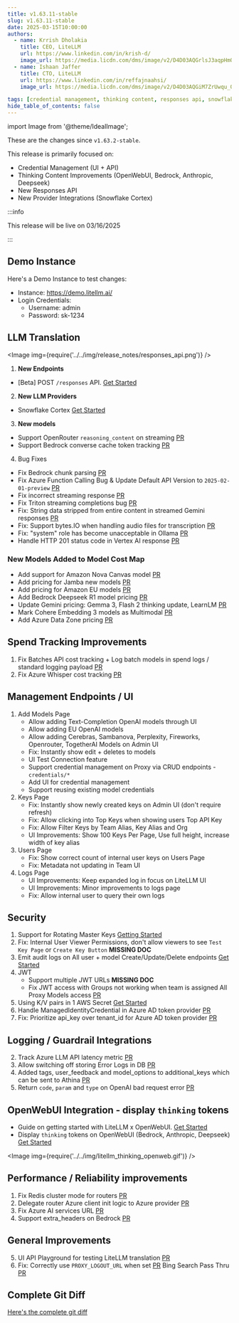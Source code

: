 ```yaml
---
title: v1.63.11-stable
slug: v1.63.11-stable
date: 2025-03-15T10:00:00
authors:
  - name: Krrish Dholakia
    title: CEO, LiteLLM
    url: https://www.linkedin.com/in/krish-d/
    image_url: https://media.licdn.com/dms/image/v2/D4D03AQGrlsJ3aqpHmQ/profile-displayphoto-shrink_400_400/B4DZSAzgP7HYAg-/0/1737327772964?e=1743638400&v=beta&t=39KOXMUFedvukiWWVPHf3qI45fuQD7lNglICwN31DrI
  - name: Ishaan Jaffer
    title: CTO, LiteLLM
    url: https://www.linkedin.com/in/reffajnaahsi/
    image_url: https://media.licdn.com/dms/image/v2/D4D03AQGiM7ZrUwqu_Q/profile-displayphoto-shrink_800_800/profile-displayphoto-shrink_800_800/0/1675971026692?e=1741824000&v=beta&t=eQnRdXPJo4eiINWTZARoYTfqh064pgZ-E21pQTSy8jc

tags: [credential management, thinking content, responses api, snowflake]
hide_table_of_contents: false
---
```


import Image from '@theme/IdealImage';

These are the changes since `v1.63.2-stable`.

This release is primarily focused on:
- Credential Management (UI + API)
- Thinking Content Improvements (OpenWebUI, Bedrock, Anthropic, Deepseek)
- New Responses API
- New Provider Integrations (Snowflake Cortex)

:::info

This release will be live on 03/16/2025

:::

<!-- <Image img={require('../../img/release_notes/v16311_release.jpg')} /> -->

## Demo Instance

Here's a Demo Instance to test changes:
- Instance: https://demo.litellm.ai/
- Login Credentials:
    - Username: admin
    - Password: sk-1234


## LLM Translation

<Image img={require('../../img/release_notes/responses_api.png')} />

1. **New Endpoints**
- [Beta] POST `/responses` API. [Get Started](https://docs.litellm.ai/docs/response_api)

2. **New LLM Providers**
- Snowflake Cortex [Get Started](https://docs.litellm.ai/docs/providers/snowflake)

3. **New models**

- Support OpenRouter `reasoning_content` on streaming [PR](https://github.com/BerriAI/litellm/pull/9094)
- Support Bedrock converse cache token tracking [PR](https://github.com/BerriAI/litellm/pull/9221)

4. Bug Fixes
- Fix Bedrock chunk parsing [PR](https://github.com/BerriAI/litellm/pull/9166)
- Fix Azure Function Calling Bug & Update Default API Version to `2025-02-01-preview` [PR](https://github.com/BerriAI/litellm/pull/9191)
- Fix incorrect streaming response [PR](https://github.com/BerriAI/litellm/pull/9081)
- Fix Triton streaming completions bug [PR](https://github.com/BerriAI/litellm/pull/8386)
- Fix: String data stripped from entire content in streamed Gemini responses [PR](https://github.com/BerriAI/litellm/pull/9070)
- Fix: Support bytes.IO when handling audio files for transcription [PR](https://github.com/BerriAI/litellm/pull/9071)
- Fix: "system" role has become unacceptable in Ollama [PR](https://github.com/BerriAI/litellm/pull/9261)
- Handle HTTP 201 status code in Vertex AI response [PR](https://github.com/BerriAI/litellm/pull/9193)


### New Models Added to Model Cost Map
- Add support for Amazon Nova Canvas model [PR](https://github.com/BerriAI/litellm/pull/7838)
- Add pricing for Jamba new models [PR](https://github.com/BerriAI/litellm/pull/9032)
- Add pricing for Amazon EU models [PR](https://github.com/BerriAI/litellm/pull/9056)
- Add Bedrock Deepseek R1 model pricing [PR](https://github.com/BerriAI/litellm/pull/9108)
- Update Gemini pricing: Gemma 3, Flash 2 thinking update, LearnLM [PR](https://github.com/BerriAI/litellm/pull/9190)
- Mark Cohere Embedding 3 models as Multimodal [PR](https://github.com/BerriAI/litellm/pull/9176)
- Add Azure Data Zone pricing [PR](https://github.com/BerriAI/litellm/pull/9185)


## Spend Tracking Improvements

1. Fix Batches API cost tracking + Log batch models in spend logs / standard logging payload [PR](https://github.com/BerriAI/litellm/pull/9077)
3. Fix Azure Whisper cost tracking [PR](https://github.com/BerriAI/litellm/pull/9166)

## Management Endpoints / UI
1. Add Models Page
   - Allow adding Text-Completion OpenAI models through UI
   - Allow adding EU OpenAI models
   - Allow adding Cerebras, Sambanova, Perplexity, Fireworks, Openrouter, TogetherAI Models on Admin UI
   - Fix: Instantly show edit + deletes to models
   - UI Test Connection feature
   - Support credential management on Proxy via CRUD endpoints - `credentials/*`
   - Add UI for credential management
   - Support reusing existing model credentials
2. Keys Page
   - Fix: Instantly show newly created keys on Admin UI (don't require refresh)
   - Fix: Allow clicking into Top Keys when showing users Top API Key
   - Fix: Allow Filter Keys by Team Alias, Key Alias and Org
   - UI Improvements: Show 100 Keys Per Page, Use full height, increase width of key alias
3. Users Page
   - Fix: Show correct count of internal user keys on Users Page
   - Fix: Metadata not updating in Team UI
4. Logs Page
   - UI Improvements: Keep expanded log in focus on LiteLLM UI
   - UI Improvements: Minor improvements to logs page
   - Fix: Allow internal user to query their own logs


## Security

1. Support for Rotating Master Keys [Getting Started](https://docs.litellm.ai/docs/proxy/master_key_rotations)
2. Fix: Internal User Viewer Permissions, don't allow viewers to see `Test Key Page` or `Create Key Button` **MISSING DOC**
3. Emit audit logs on All user + model Create/Update/Delete endpoints [Get Started](https://docs.litellm.ai/docs/proxy/multiple_admins)
4. JWT
    - Support multiple JWT URLs **MISSING DOC**
    - Fix JWT access with Groups not working when team is assigned All Proxy Models access [PR](https://github.com/BerriAI/litellm/pull/8934)
5. Using K/V pairs in 1 AWS Secret [Get Started](https://docs.litellm.ai/docs/secret#using-kv-pairs-in-1-aws-secret)
6. Handle ManagedIdentityCredential in Azure AD token provider [PR](https://github.com/BerriAI/litellm/pull/9135)
7. Fix: Prioritize api_key over tenant_id for Azure AD token provider [PR](https://github.com/BerriAI/litellm/pull/8701)


## Logging / Guardrail Integrations

2. Track Azure LLM API latency metric [PR](https://github.com/BerriAI/litellm/pull/9217)
2. Allow switching off storing Error Logs in DB [PR](https://github.com/BerriAI/litellm/pull/9084)
3. Added tags, user_feedback and model_options to additional_keys which can be sent to Athina [PR](https://github.com/BerriAI/litellm/pull/8845)
4. Return `code`, `param` and `type` on OpenAI bad request error [PR](https://github.com/BerriAI/litellm/pull/9109)

## OpenWebUI Integration - display `thinking` tokens
- Guide on getting started with LiteLLM x OpenWebUI. [Get Started](https://docs.litellm.ai/docs/tutorials/openweb_ui)
- Display `thinking` tokens on OpenWebUI (Bedrock, Anthropic, Deepseek) [Get Started](https://docs.litellm.ai/docs/tutorials/openweb_ui#render-thinking-content-on-openweb-ui)

<Image img={require('../../img/litellm_thinking_openweb.gif')} />

## Performance / Reliability improvements

1. Fix Redis cluster mode for routers [PR](https://github.com/BerriAI/litellm/pull/9010)
2. Delegate router Azure client init logic to Azure provider [PR](https://github.com/BerriAI/litellm/pull/9140)
3. Fix Azure AI services URL [PR](https://github.com/BerriAI/litellm/pull/9185)
4. Support extra_headers on Bedrock [PR](https://github.com/BerriAI/litellm/pull/9113)


## General Improvements
5. UI API Playground for testing LiteLLM translation [PR](https://github.com/BerriAI/litellm/pull/9073)
4. Fix: Correctly use `PROXY_LOGOUT_URL` when set [PR](https://github.com/BerriAI/litellm/pull/9117)
Bing Search Pass Thru [PR](https://github.com/BerriAI/litellm/pull/8019)


## Complete Git Diff

[Here's the complete git diff](https://github.com/BerriAI/litellm/compare/v1.63.2-stable...v1.63.11-stable)